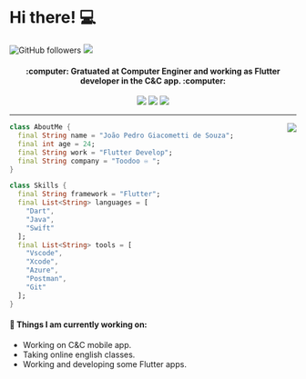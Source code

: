 # Hi there! :computer:

![GitHub followers](https://img.shields.io/github/followers/jpgSouza?label=Follow&style=social)
![](https://visitor-badge.glitch.me/badge?page_id=jpgSouza.jpgSouza)

<h4 align="center"> 
	:computer: Gratuated at Computer Enginer and working as Flutter developer in the C&C app. :computer:
</h4>

<p align="center">
  <a href="joao.souza@toodoo.com.br" alt="Outlook">
  <img src="https://img.shields.io/badge/Microsoft_Outlook-0078D4?style=for-the-badge&logo=microsoft-outlook&logoColor=white&link=joao.souza@toodoo.com.br"/></a>

  <a href="https://www.linkedin.com/in/jpgsouza/" alt="Linkedin">
  <img src="https://img.shields.io/badge/LinkedIn-0077B5?style=for-the-badge&logo=linkedin&logoColor=white&link=https://www.linkedin.com/in/jpgsouza/"/></a>

  <a href="https://www.instagram.com/jpg_souza/" alt="Instagram">  
  <img src="https://img.shields.io/badge/Instagram-E4405F?style=for-the-badge&logo=instagram&logoColor=white&link=jpg_souza"/></a>
</p>

******

<img align='right' src="https://github-readme-stats.vercel.app/api/top-langs/?username=jpgSouza&hide=html&layout=compact=true&theme=tokyonight&hide_border=true"/></a>

```dart
class AboutMe {
  final String name = "João Pedro Giacometti de Souza";
  final int age = 24;
  final String work = "Flutter Develop";
  final String company = "Toodoo ♾️ ";
}

class Skills {
  final String framework = "Flutter";
  final List<String> languages = [
    "Dart",
    "Java",
    "Swift"
  ];
  final List<String> tools = [
    "Vscode",
    "Xcode",
    "Azure",
    "Postman",
    "Git"
  ];
}
```
#### 🌱 Things I am currently working on: 
- Working on C&C mobile app. 
- Taking online english classes. 
- Working and developing some Flutter apps. 
